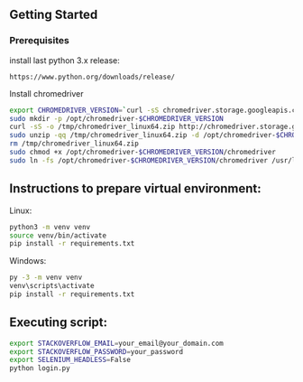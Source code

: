 ## Getting Started

### Prerequisites

install last python 3.x release: 
```
https://www.python.org/downloads/release/
```

Install chromedriver

```bash
export CHROMEDRIVER_VERSION=`curl -sS chromedriver.storage.googleapis.com/LATEST_RELEASE` 
sudo mkdir -p /opt/chromedriver-$CHROMEDRIVER_VERSION
curl -sS -o /tmp/chromedriver_linux64.zip http://chromedriver.storage.googleapis.com/$CHROMEDRIVER_VERSION/chromedriver_linux64.zip
sudo unzip -qq /tmp/chromedriver_linux64.zip -d /opt/chromedriver-$CHROMEDRIVER_VERSION
rm /tmp/chromedriver_linux64.zip
sudo chmod +x /opt/chromedriver-$CHROMEDRIVER_VERSION/chromedriver
sudo ln -fs /opt/chromedriver-$CHROMEDRIVER_VERSION/chromedriver /usr/local/bin/chromedriver
```


## Instructions to prepare virtual environment:

Linux:

```bash
python3 -m venv venv
source venv/bin/activate
pip install -r requirements.txt
```

Windows:

```cmd
py -3 -m venv venv
venv\scripts\activate
pip install -r requirements.txt
```

## Executing script:

```bash
export STACKOVERFLOW_EMAIL=your_email@your_domain.com
export STACKOVERFLOW_PASSWORD=your_password
export SELENIUM_HEADLESS=False
python login.py
```